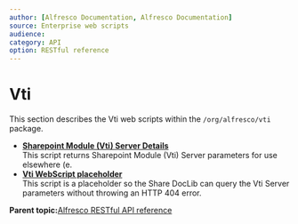 ```yaml
---
author: [Alfresco Documentation, Alfresco Documentation]
source: Enterprise web scripts
audience: 
category: API
option: RESTful reference
---
```


# Vti

This section describes the Vti web scripts within the `/org/alfresco/vti` package.

-   **[Sharepoint Module \(Vti\) Server Details](../references/RESTful-VtiVti-serverGet.md)**  
 This script returns Sharepoint Module \(Vti\) Server parameters for use elsewhere \(e.
-   **[Vti WebScript placeholder](../references/RESTful-VtiVtiGet.md)**  
 This script is a placeholder so the Share DocLib can query the Vti Server parameters without throwing an HTTP 404 error.

**Parent topic:**[Alfresco RESTful API reference](../references/RESTful-intro.md)

